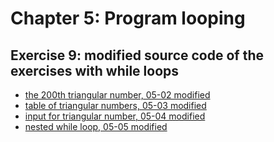 # Chapter 5: Program looping

## Exercise 9: modified source code of the exercises with while loops

- [the 200th triangular number, 05-02 modified](05-02m.c)
- [table of triangular numbers, 05-03 modified](05-03m.c)
- [input for triangular number, 05-04 modified](05-04m.c)
- [nested while loop, 05-05 modified](05-05m.c)
